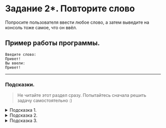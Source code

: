 # Задание 2*. Повторите слово

Попросите пользователя ввести любое слово, а затем выведите на консоль тоже самое, что он ввёл.

## Пример работы программы.

```
Введите слово:
Привет!
Вы ввели:
Привет!
```

---

### Подсказки.

> Не читайте этот раздел сразу. Попытайтесь сначала решить задачу самостоятельно :)

<details>


<summary>Подсказка 1.</summary>

Посмотрите лекции с материалами по темам **«Получение данных от пользователя»** и **«Вывод в консоль»**.

</details>

<details>


<summary>Подсказка 2.</summary>

Чтобы попросить пользователя ввести слово, используйте команду:

```cs
std::string word;		// добавим переменную в которой будем хранить то, что ввёл пользователь
std::cin >> word;		// прочитаем ввод
// не забываем ; в конце !
```

</details>

<details>


<summary>Подсказка 3.</summary>

Чтобы вывести что-либо на экран, используйте команду вывода в консоль:

```cs
std::cout << "Введите слово: "; // не забываем ; в конце
```

```cs
std::cout << word << "\n"; // не забываем ; в конце
// важно: переменные не надо брать в кавычки
```

</details>
